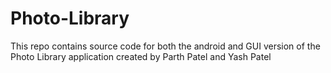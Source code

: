 # Photo-Library
This repo contains source code for both the android and GUI version of the Photo Library application created by Parth Patel and Yash Patel
